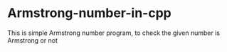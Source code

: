 # Armstrong-number-in-cpp
This is simple Armstrong number program, to check the given number is Armstrong or not
